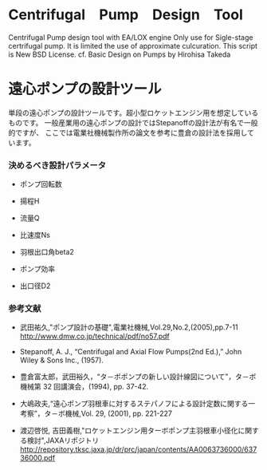 # Centrifugal　Pump　Design　Tool
Centrifugal Pump design tool with EA/LOX engine
Only use for Sigle-stage certrifugal pump.
It is limited the use of approximate culcuration.
This script is New BSD License.
cf. Basic Design on Pumps by Hirohisa Takeda

# 遠心ポンプの設計ツール
単段の遠心ポンプの設計ツールです。超小型ロケットエンジン用を想定しているものです。
一般産業用の遠心ポンプの設計ではStepanoffの設計法が有名で一般的ですが、
ここでは電業社機械製作所の論文を参考に豊倉の設計法を採用しています。

### 決めるべき設計パラメータ
- ポンプ回転数
- 揚程H
- 流量Q
- 比速度Ns
- 羽根出口角beta2
- ポンプ効率

- 出口径D2

### 参考文献
+ 武田祐久,"ポンプ設計の基礎",電業社機械,Vol.29,No.2,(2005),pp.7-11
http://www.dmw.co.jp/technical/pdf/no57.pdf
+ Stepanoff, A. J., “Centrifugal and Axial Flow Pumps(2nd Ed.),” John Wiley & Sons Inc., (1957).

+ 豊倉富太郎，武田裕久，“タ－ボポンプの新しい設計線図について”，タ－ボ機械第 32 回講演会，(1994), pp. 37-42.

+ 大嶋政夫,“遠心ポンプ羽根車に対するステパノフによる設計定数に関する一考察”，タ－ボ機械,Vol. 29, (2001), pp. 221-227

+ 渡辺啓悦, 吉田義樹,"ロケットエンジン用ターボポンプ主羽根車小径化に関する検討",JAXAリポジトリ
http://repository.tksc.jaxa.jp/dr/prc/japan/contents/AA0063736000/63736000.pdf